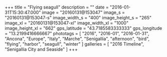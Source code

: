 +++
title = "Flying seagull"
description = ""
date = "2016-01-31T15:30:47.000"
image = "20160131@153047"
image_s = "20160131@153047-s"
image_width_s = "400"
image_height_s = "265"
image_xl = "20160131@153047-xl"
image_width_xl = "1000"
image_height_xl = "662"
gps_latitude = "43.7185583333333"
gps_longitude = "13.2199416666667"
phototags = [ "2016", "2016-01", "2016-01-31", "Ancona", "Europe", "Italy", "Marche", "Senigallia", "afternoon", "bird", "flying", "harbor", "seagull", "winter" ]
galleries = [ "2016 Timeline", "Senigallia City and Seaside" ]
+++
